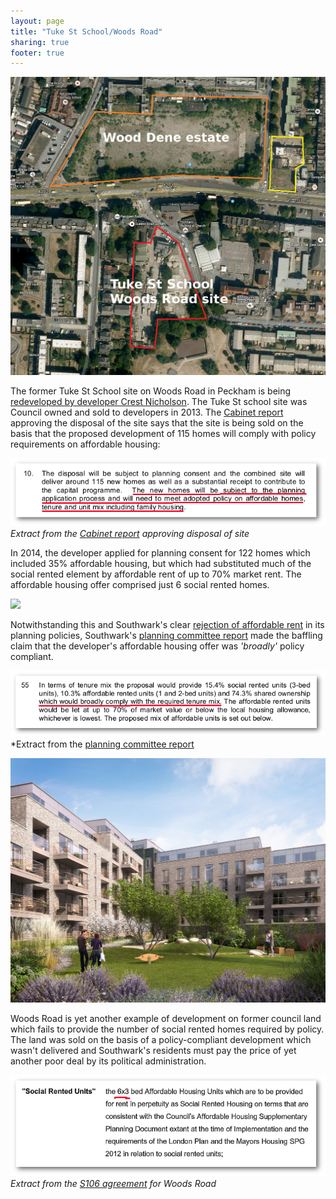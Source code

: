 ```yaml
---
layout: page
title: "Tuke St School/Woods Road"
sharing: true
footer: true
---
```

![](/img/woodstaerial.jpg)

The former Tuke St School site on Woods Road in Peckham is being [redeveloped by developer Crest Nicholson](https://www.crestnicholson.com/woodsroad/). 
The Tuke St school site was Council owned and sold to developers in 2013. The [Cabinet report](http://moderngov.southwarksites.com/documents/s39367/Report%20Disposal%20of%20Property%20at%20Woods%20Road%20London%20SE15.pdf) approving the disposal of the site says that the site is being sold on the basis that the proposed development of 115 homes will comply with policy requirements on affordable housing:

![](/img/disposalwoodsroad.png)
*Extract from the [Cabinet report](http://moderngov.southwarksites.com/documents/s39367/Report%20Disposal%20of%20Property%20at%20Woods%20Road%20London%20SE15.pdf) approving disposal of site*

In 2014, the developer applied for planning consent for 122 homes which included 35% affordable housing, but which had substituted much of the social rented element by affordable rent of up to 70% market rent. The affordable housing offer comprised just 6 social rented homes.

![](http://35percent.org/img/tukeschool.png)

Notwithstanding this and Southwark's clear [rejection of affordable rent](http://35percent.org/redefining-social-rent/) in its planning policies, Southwark's [planning committee report](http://planbuild.southwark.gov.uk/documents/?GetDocument=%7b%7b%7b!MWINWqCKxftA59dMPpEkdQ%3d%3d!%7d%7d%7d) made the baffling claim that the developer's affordable housing offer was _'broadly'_ policy compliant.

![](/img/woodsroador.png)
*Extract from the [planning committee report](http://planbuild.southwark.gov.uk/documents/?GetDocument=%7b%7b%7b!MWINWqCKxftA59dMPpEkdQ%3d%3d!%7d%7d%7d)

![](/img/proudlypeckham.jpg)

Woods Road is yet another example of development on former council land which fails to provide the number of social rented homes required by policy. The land was sold on the basis of a policy-compliant development which wasn't delivered and Southwark's residents must pay the price of yet another poor deal by its political administration.

![](/img/queensroad.png)
*Extract from the [S106 agreement](http://planbuild.southwark.gov.uk/documents/?GetDocument=%7b%7b%7b!JS9YMNEOEjjjL%2ff1dk3IFw%3d%3d!%7d%7d%7d) for Woods Road*



